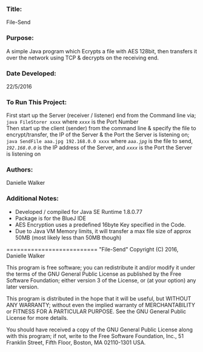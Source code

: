 ### Title:
File-Send

### Purpose:
A simple Java program which Ecrypts a file with AES 128bit, then transfers it over the network using TCP & decrypts on the receiving end.

### Date Developed:
22/5/2016

### To Run This Project:
First start up the Server (receiver / listener) end from the Command line via;   
```java FileStorer xxxx``` where *`xxxx`* is the Port Number   
Then start up the client (sender) from the command line & specify the file to encrypt/transfer, the IP of the Server & the Port the Server is listening on;    
`java SendFile aaa.jpg 192.168.0.0 xxxx` where *`aaa.jpg`* is the file to send, *`192.168.0.0`* is the IP address of the Server, and *`xxxx`* is the Port the Server is listening on 

### Authors:
Danielle Walker

### Additional Notes:
- Developed / compiled for Java SE Runtime 1.8.0.77   
- Package is for the BlueJ IDE   
- AES Encryption uses a predefined 16byte Key specified in the Code.
- Due to Java VM Memory limits, it will transfer a max file size of approx 50MB (most likely less than 50MB though)


==========================
"File-Send" Copyright (C) 2016, Danielle Walker

This program is free software; you can redistribute it and/or modify it under the terms of the GNU General Public License as published by the Free Software Foundation; either version 3 of the License, or (at your option) any later version.

This program is distributed in the hope that it will be useful, but WITHOUT ANY WARRANTY; without even the implied warranty of MERCHANTABILITY or FITNESS FOR A PARTICULAR PURPOSE. See the GNU General Public License for more details.

You should have received a copy of the GNU General Public License along with this program; if not, write to the Free Software Foundation, Inc., 51 Franklin Street, Fifth Floor, Boston, MA 02110-1301 USA. 

